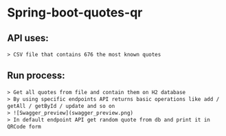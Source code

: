 # Spring-boot-quotes-qr

## API uses:
    > CSV file that contains 676 the most known quotes
## Run process:
    > Get all quotes from file and contain them on H2 database
    > By using specific endpoints API returns basic operations like add / getAll / getById / update and so on
    > ![Swagger_preview](swagger_preview.png)
    > In default endpoint API get random quote from db and print it in QRCode form
